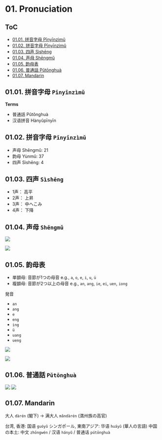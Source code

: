 <!--
Filename: 	note.md
Project: 	/Users/shume/Developer/zho/BasicLanguageLearningPart1/01
Author: 	shumez <https://github.com/shumez>
Created: 	2019-04-29 17:23:3
Modified: 	2019-05-20 17:15:36
-----
Copyright (c) 2019 shumez
-->

# 01. Pronuciation

## ToC

* [01.01. 拼音字母 Pīnyīnzìmǔ][0101]
* [01.02. 拼音字母 Pīnyīnzìmǔ][0102]
* [01.03. 四声 Sìshēng][0103]
* [01.04. 声母 Shēngmǔ][0104]
* [01.05. 韵母表][0105]
* [01.06. 普通話 Pǔtōnghuà][0106]
* [01.07. Mandarin][0107]


## 01.01. 拼音字母 `Pīnyīnzìmǔ`

**Terms**

* 普通話 Pǔtǒnghuà
* 汉语拼音 Hànyǔpīnyīn


## 01.02. 拼音字母 `Pīnyīnzìmǔ`

* 声母 Shēngmǔ: 21
* 韵母 Yùnmǔ:   37
* 四声 Sìshēng: 4


## 01.03. 四声 `Sìshēng`

* 1声： 高平
* 2声： 上昇
* 3声： 中へこみ
* 4声： 下降


## 01.04. 声母 `Shēngmǔ`

[![][shengmu_01]][shengmu_01]

[![][shengmu_02]][shengmu_02]


## 01.05. 韵母表

* 単𩐳母: 音節が1つの母音 e.g., `a`, `o`, `e`, `i`, `u`, `ü`
* 複𩐳母: 音節が2つ以上の母音 e.g., `an`, `ang`, `ie`, `ei`, `uen`, `iong`

発音

* `an`
* `ang`
* `e` 
* `eng`
* `ing`
* `ü`
* `uang`
* `ueng`

[![][yunmu_01]][yunmu_01]

[![][yunmu_02]][yunmu_02]


## 01.06. 普通話 `Pǔtōnghuà`


[![][putonghua_01]][putonghua_01]
[![][putonghua_02]][putonghua_02]


## 01.07. Mandarin

大人 `dàrén` (閣下) &rarr; 满大人 `mǎndàrén` (満州族の高官)

台湾, 香港: 国语 `guóyǔ` 
シンガポール, 東南アジア: 华语 `huáyǔ` (華人の言語)
中国の本土: 中文 `zhōngwén` / 汉语 `hányǔ` / 普通话 `pútōnghuà`

##
[0101]: #0101_pinyinzimu
[0102]: #0102_pinyinzimu
[0103]: #0103_sisheng
[0104]: #0104_shengmu
[0105]: #0105
[0106]: #0106_putonghua
[0107]: #0107_mandarin


<!-- ref -->

<!-- fig -->
[shengmu_01]: https://raw.githubusercontent.com/shumez/zho/master/BasicLanguageLearningPart1/01/fig/shengmu_01.jpg
[shengmu_02]: https://raw.githubusercontent.com/shumez/zho/master/BasicLanguageLearningPart1/01/fig/shengmu_02.jpg
[yunmu_01]: https://raw.githubusercontent.com/shumez/zho/master/BasicLanguageLearningPart1/01/fig/yunmu_01.jpg
[yunmu_02]: https://raw.githubusercontent.com/shumez/zho/master/BasicLanguageLearningPart1/01/fig/yunmu_02.jpg
[putonghua_01]: https://raw.githubusercontent.com/shumez/zho/master/BasicLanguageLearningPart1/01/fig/putonghua_01.jpg
[putonghua_02]: https://raw.githubusercontent.com/shumez/zho/master/BasicLanguageLearningPart1/01/fig/putonghua_02.jpg

<!-- <style type="text/css">
	img{width: 51%; float: right;}
</style> -->